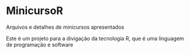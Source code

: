 # MinicursoR
Arquivos e detalhes de minicursos apresentados

Este é um projeto para a divigação da tecnologia R, que é uma linguagem de programação e software 
